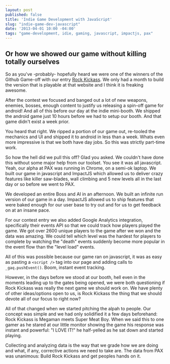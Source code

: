 ```yaml
---
layout: post
published: false
title: 'Indie Game Development with JavaScript'
slug: "indie-game-dev-javascript"
date: '2013-04-01 10:00 -04:00'
tags: "game-development, idie, gaming, javascript, impactjs, pax"
---
```

## Or how we showed our game without killing totally ourselves

So as you've -probably- hopefully heard we were one of the winners of the Github Game-off with our entry [Rock Kickass](http://www.rockkickass.com). We only had a month to build the version that is playable at that website and I think it is freaking awesome.

After the contest we focused and banged out a lot of new weapons, enemies, bosses, enough content to justify us releasing a spin-off game for android! And all of this before our day at the indie mini-booth. We shipped the android game just 10 hours before we had to setup our booth. And that game didn't exist a week prior.

You heard that right. We ripped a portion of our game out, re-tooled the mechanics and UI and shipped it to android in less than a week. Whats even more impressive is that we both have day jobs. So this was strictly part-time work.

So how the hell did we pull this off? Glad you asked. We couldn't have done this without some major help from our toolset. You see it was all javascript. Yeah, our alpha at PAX was running in Chrome, on a semi-ok laptop. We built our game in javascript and ImpactJS which allowed us to deliver crazy features like killer saw-blades, wall climbing and 5 new levels all in the last day or so before we went to PAX.

We developed an entire Boss and AI in an afternoon. We built an infinite run version of our game in a day. ImpactJS allowed us to ship features that were baked enough for our user base to try out and for us to get feedback on at an insane pace.

For our contest entry we also added Google Analytics integration, specifically their events API so that we could track how players played the game. We got over 2600 unique players to the game after we won and the data was amazing. We could tell which level was the hardest for players to complete by watching the "death" events suddenly become more popular in the event flow than the "level load" events.

All of this was possible because our game ran on javascript, it was as easy as pasting a `<script />` tag into our page and adding calls to `_gaq.pushEvent()`. Boom, instant event tracking.


However, in the days before we stood at our booth, hell even in the moments leading up to the gates being opened, we were both questioning if Rock Kickass was really the next game we should work on. We have plenty of other ideas/options open to us, is Rock Kickass the thing that we should devote all of our focus to right now?

All of that changed when we started pitching the alpah to people. Our concept was simple and we had only solidified it a few days beforehand: Rock Kickass is Megaman meets Super Meat Boy. When we said this to one gamer as he stared at our little monitor showing the game his response was instant and powerful: "I LOVE IT!" he half-yelled as he sat down and started playing.

Collecting and analyzing data is the way that we grade how we are doing and what, if any, corrective actions we need to take are. The data from PAX was unanimous: Build Rock Kickass and get peoples hands on it.
